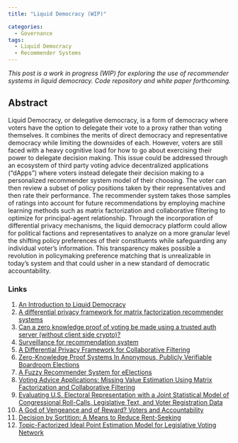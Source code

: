 ```yaml
---
title: "Liquid Democracy (WIP)"

categories:
  - Governance
tags:
  - Liquid Democracy
  - Recommender Systems
---
```


*This post is a work in progress (WIP) for exploring the use of recommender systems in liquid democracy. Code repository and white paper forthcoming.*

## Abstract

Liquid Democracy, or delegative democracy, is a form of democracy where voters have the option to delegate their vote to a proxy rather than voting themselves. It combines the merits of direct democracy and representative democracy while limiting the downsides of each. However, voters are still faced with a heavy cognitive load for how to go about exercising their power to delegate decision making. This issue could be addressed through an ecosystem of third party voting advice decentralized applications (“dApps”) where voters instead delegate their decision making to a personalized recommender system model of their choosing. The voter can then review a subset of policy positions taken by their representatives and then rate their performance. The recommender system takes those samples of ratings into account for future recommendations by employing machine learning methods such as matrix factorization and collaborative filtering to optimize for principal-agent relationship. Through the incorporation of differential privacy mechanisms, the liquid democracy platform could allow for political factions and representatives to analyze on a more granular level the shifting policy preferences of their constituents while safeguarding any individual voter’s information. This transparency makes possible a revolution in policymaking preference matching that is unrealizable in today’s system and that could usher in a new standard of democratic accountability.

### Links
1. [An Introduction to Liquid Democracy](https://medium.com/@memetic007/liquid-democracy-9cf7a4cb7f)
2. [A differential privacy framework for matrix factorization recommender systems](https://link.springer.com/article/10.1007/s11257-016-9177-7)
3. [Can a zero knowledge proof of voting be made using a trusted auth server (without client side crypto)?](https://security.stackexchange.com/questions/46709/can-a-zero-knowledge-proof-of-voting-be-made-using-a-trusted-auth-server-withou)
4. [Surveillance for recommendation system](https://medium.com/@LounLee/surveillance-for-recommendation-system-bc7803800a16)
5. [A Differential Privacy Framework for Collaborative Filtering](https://www.hindawi.com/journals/mpe/2019/1460234/)
6. [Zero-Knowledge Proof Systems In Anonymous, Publicly Verifiable Boardroom Elections](https://www.stratumn.com/en/blog/zero-knowledge-proof-systems-in-anonymous-publicly-verifiable-boardroom-elections/)
7. [A Fuzzy Recommender System for eElections](https://www.researchgate.net/publication/220266389_A_Fuzzy_Recommender_System_for_eElections)
8. [Voting Advice Applications: Missing Value Estimation Using Matrix Factorization and Collaborative Filtering](https://www.researchgate.net/publication/281945214_Voting_Advice_Applications_Missing_Value_Estimation_Using_Matrix_Factorization_and_Collaborative_Filtering)
9. [Evaluating U.S. Electoral Representation with a Joint Statistical Model of Congressional Roll-Calls, Legislative Text, and Voter Registration Data](http://people.ee.duke.edu/~lcarin/catalist_paper_final.pdf)
10. [A God of Vengeance and of Reward? Voters and Accountability](https://onlinelibrary.wiley.com/doi/full/10.1111/lsq.12223)
11. [Decision by Sortition: A Means to Reduce Rent-Seeking](https://www.jstor.org/stable/30025800?seq=1)
12. [Topic-Factorized Ideal Point Estimation Model for Legislative Voting Network](http://web.cs.ucla.edu/~yzsun/papers/KDD14_Voting_Oct.pdf)
